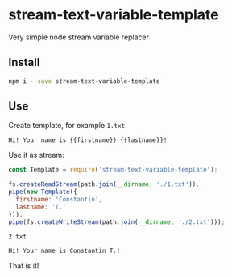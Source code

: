 # stream-text-variable-template
Very simple node stream variable replacer

## Install
```sh
npm i --save stream-text-variable-template
```

## Use
Create template, for example `1.txt`
```
Hi! Your name is {{firstname}} {{lastname}}!
```

Use it as stream:
```javascript
const Template = require('stream-text-variable-template');

fs.createReadStream(path.join(__dirname, './1.txt')).
pipe(new Template({
  firstname: 'Constantin',
  lastname: 'T.'
})).
pipe(fs.createWriteStream(path.join(__dirname, './2.txt')));
```

`2.txt`
```
Hi! Your name is Constantin T.!
```

That is it!
